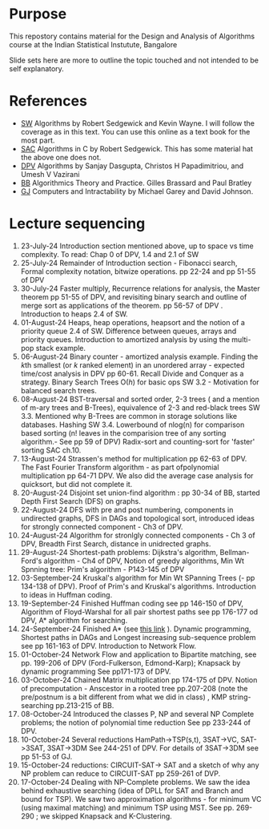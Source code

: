 # Purpose
This repostory contains material for the Design and Analysis of Algorithms course at the Indian Statistical Instutute, Bangalore

Slide sets here are more to outline the topic touched and not intended to be self explanatory.

# References
* [SW](https://algs4.cs.princeton.edu/home/) Algorithms by Robert Sedgewick and Kevin Wayne. I will follow the coverage as in this text. You can use this online as a text book for the most part.
* [SAC](https://theswissbay.ch/pdf/Gentoomen%20Library/Algorithms/Algorithms%20in%20C.pdf) Algorithms in C by Robert Sedgewick. This has some material hat the above one does not.
* [DPV](http://algorithmics.lsi.upc.edu/docs/Dasgupta-Papadimitriou-Vazirani.pdf) Algorithms by Sanjay Dasgupta, Christos H Papadimitriou, and Umesh V Vazirani
* [BB](https://jainakshay781.files.wordpress.com/2017/12/gilles-brassard-and-paul-bartley-fundamental-of-algorithmics.pdf) Algorithmics Theory and Practice. Gilles Brassard and Paul Bratley
* [GJ](https://perso.limos.fr/~palafour/PAPERS/PDF/Garey-Johnson79.pdf) Computers and Intractability by Michael Garey and David Johnson.

# Lecture sequencing
1. 23-July-24  Introduction section mentioned above, up to space vs time complexity. To read: Chap 0 of DPV, 1.4 and 2.1 of SW
1. 25-July-24  Remainder of Introduction section - Fibonacci search, Formal complexity notation, bitwize operations. pp 22-24  and pp 51-55 of DPV
1. 30-July-24  Faster multiply, Recurrence relations for analysis, the Master theorem pp 51-55  of DPV, and revisiting binary search and outline of merge sort as applications of the theorem. pp 56-57 of DPV .    Introduction to heaps 2.4 of SW.
1. 01-August-24 Heaps, heap operations, heapsort and the notion of a priority queue 2.4 of SW. Difference between queues, arrays and priority queues. Introduction to amortized analysis by using the multi-pop stack example.
1. 06-August-24 Binary counter - amortized analysis example. Finding the *k*th smallest (or *k* ranked element) in an unordered array - expected time/cost analysis in DPV pp 60-61. Recall Divide and Conquer as a strategy. Binary Search Trees O(*h*) for basic ops SW 3.2 - Motivation for balanced search trees.
1. 08-August-24 BST-traversal and sorted order, 2-3 trees ( and a mention of m-ary trees and B-Trees), equivalence of 2-3 and red-black trees SW 3.3. Mentioned why B-Trees are common in storage solutions like databases. Hashing SW 3.4. Lowerbound of nlog(n) for comparison based sorting (n! leaves in the comparision tree of any sorting algorithm.- See pp 59 of DPV) Radix-sort and counting-sort for 'faster' sorting    SAC ch.10.
1. 13-August-24 Strassen's method for multiplication pp 62-63 of DPV.  The Fast Fourier Transform algorithm - as part ofpolynomial multiplication pp 64-71 DPV. We also did the average case analysis for quicksort, but did not complete it.
1. 20-August-24 Disjoint set union-find algorithm : pp 30-34 of BB, started Depth First Search (DFS) on graphs.
1. 22-August-24 DFS with pre and post numbering, components in undirected graphs, DFS in DAGs and topological sort, introduced ideas for strongly connected component - Ch3 of DPV.
1. 24-August-24 Algorithm for stronlgly connected components - Ch 3 of DPV, Breadth First Search, distance in unidrected graphs.
1. 29-August-24 Shortest-path problems: Dijkstra's algorithm, Bellman-Ford's algorithm - Ch4 of DPV, Notion of greedy algorithms, Min Wt Spnning tree: Prim's algorithm - P143-145 of DPV
1. 03-September-24 Kruskal's algorithm for Min Wt SPanning Trees (- pp 134-138 of DPV). Proof of Prim's and Kruskal's algorithms. Introduction to ideas in Huffman coding.
1. 19-September-24 Finished Huffman coding see pp 146-150 of DPV, Algorithm of Floyd-Warshal for all pair shortest paths see pp 176-177 od DPV, A* algorithm for searching.
1. 24-September-24 Finished A* (see [this link](https://courses.cs.duke.edu/fall11/cps149s/notes/a_star.pdf) ). Dynamic programming, Shortest paths in DAGs and Longest increasing sub-sequence problem see pp 161-163 of DPV. Introduction to Network Flow.
1. 01-October-24  Network Flow and application to Bipartite matching, see pp. 199-206 of DPV (Ford-Fulkerson, Edmond-Karp); Knapsack by dynamic programming See pp171-173 of DPV.
1. 03-October-24  Chained Matrix multiplication pp 174-175 of DPV. Notion of precomputation - Anscestor in a rooted tree pp.207-208 (note the pre/postnum is a bit different from what we did in class) , KMP string-searching pp.213-215 of BB. 
1. 08-October-24  Introduced the classes P, NP and several NP Complete problems; the notion of polynomial time reduction See pp 233-244 of DPV.
1. 10-October-24  Several reductions HamPath->TSP(s,t), 3SAT->VC, SAT->3SAT, 3SAT->3DM See 244-251 of DPV. For details of 3SAT->3DM see pp 51-53 of GJ.
1. 15-October-24  reductions: CIRCUIT-SAT-> SAT and a sketch of why any NP problem can reduce to CIRCUIT-SAT pp 259-261 of DVP.
1. 17-October-24  Dealing with NP-Complete problems. We saw the idea behind exhaustive searching (idea of DPLL for SAT and Branch and bound for TSP). We saw two approximation algorithms - for minimum VC (using maximal matching) and minimum TSP using MST.  See pp. 269-290 ; we skipped Knapsack and K-Clustering.
